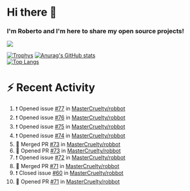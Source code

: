 # Hi there 👋
### I'm Roberto and I'm here to share my open source projects!

<img src="https://komarev.com/ghpvc/?username=mastercruelty&label=Profile views&color=0e75b6"><br>

[![Trophys](https://github-profile-trophy.vercel.app/?username=mastercruelty)](https://github.com/ryo-ma/github-profile-trophy)
[![Anurag's GitHub stats](https://github-readme-stats.vercel.app/api?username=mastercruelty&show_icons=true&theme=tokyonight)](https://github.com/anuraghazra/github-readme-stats)<br>
[![Top Langs](https://github-readme-stats.vercel.app/api/top-langs/?username=mastercruelty&exclude_repo=Alarm-project&langs_count=6&layout=compact&theme=tokyonight)](https://github.com/anuraghazra/github-readme-stats)

# :zap: Recent Activity
<!--START_SECTION:activity-->
1. ❗️ Opened issue [#77](https://github.com/MasterCruelty/robbot/issues/77) in [MasterCruelty/robbot](https://github.com/MasterCruelty/robbot)
2. ❗️ Opened issue [#76](https://github.com/MasterCruelty/robbot/issues/76) in [MasterCruelty/robbot](https://github.com/MasterCruelty/robbot)
3. ❗️ Opened issue [#75](https://github.com/MasterCruelty/robbot/issues/75) in [MasterCruelty/robbot](https://github.com/MasterCruelty/robbot)
4. ❗️ Opened issue [#74](https://github.com/MasterCruelty/robbot/issues/74) in [MasterCruelty/robbot](https://github.com/MasterCruelty/robbot)
5. 🎉 Merged PR [#73](https://github.com/MasterCruelty/robbot/pull/73) in [MasterCruelty/robbot](https://github.com/MasterCruelty/robbot)
6. 💪 Opened PR [#73](https://github.com/MasterCruelty/robbot/pull/73) in [MasterCruelty/robbot](https://github.com/MasterCruelty/robbot)
7. ❗️ Opened issue [#72](https://github.com/MasterCruelty/robbot/issues/72) in [MasterCruelty/robbot](https://github.com/MasterCruelty/robbot)
8. 🎉 Merged PR [#71](https://github.com/MasterCruelty/robbot/pull/71) in [MasterCruelty/robbot](https://github.com/MasterCruelty/robbot)
9. ❗️ Closed issue [#60](https://github.com/MasterCruelty/robbot/issues/60) in [MasterCruelty/robbot](https://github.com/MasterCruelty/robbot)
10. 💪 Opened PR [#71](https://github.com/MasterCruelty/robbot/pull/71) in [MasterCruelty/robbot](https://github.com/MasterCruelty/robbot)
<!--END_SECTION:activity-->
